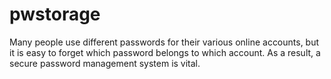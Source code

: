 # pwstorage

Many people use different passwords for their various online accounts, but it is easy to forget which password belongs to which account. As a result, a secure password management system is vital.
